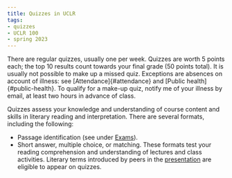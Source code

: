 ```yaml
---
title: Quizzes in UCLR
tags:
- quizzes
- UCLR 100
- spring 2023
---
```


There are regular quizzes, usually one per week.
Quizzes are worth 5 points each; the top 10 results count towards your final grade (50 points total).
It is usually not possible to make up a missed quiz.
Exceptions are absences on account of illness: see [Attendance]{#attendance} and [Public health]{#public-health}.
To qualify for a make-up quiz, notify me of your illness by email, at least two hours in advance of class.

Quizzes assess your knowledge and understanding of course content and skills in literary reading and interpretation.
There are several formats, including the following:

- Passage identification (see under [Exams](#exams)).
- Short answer, multiple choice, or matching.
  These formats test your reading comprehension and understanding of lectures and class activities.
  Literary terms introduced by peers in the [presentation](#class-presentation) are eligible to appear on quizzes.
